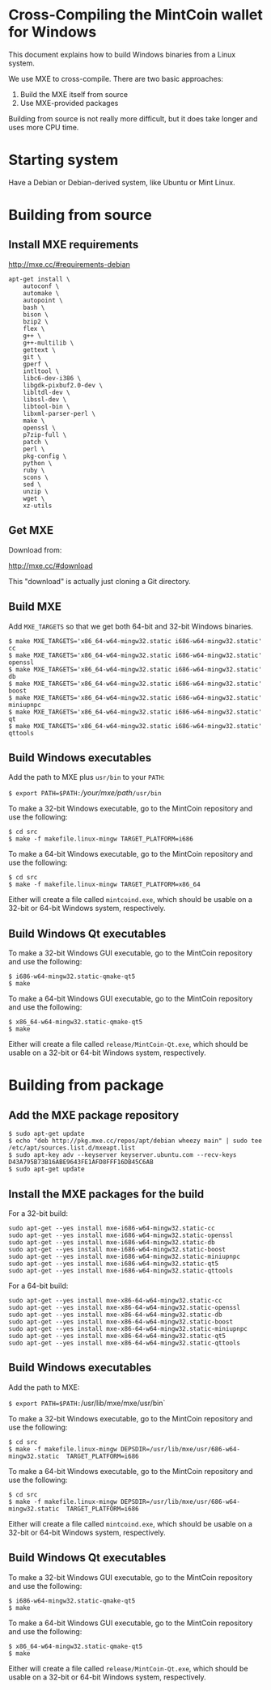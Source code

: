 # Cross-Compiling the MintCoin wallet for Windows 

This document explains how to build Windows binaries from a Linux
system.

We use MXE to cross-compile. There are two basic approaches:

1. Build the MXE itself from source
2. Use MXE-provided packages

Building from source is not really more difficult, but it does take
longer and uses more CPU time.

# Starting system

Have a Debian or Debian-derived system, like Ubuntu or Mint Linux.

# Building from source

## Install MXE requirements

http://mxe.cc/#requirements-debian

```
apt-get install \
    autoconf \
    automake \
    autopoint \
    bash \
    bison \
    bzip2 \
    flex \
    g++ \
    g++-multilib \
    gettext \
    git \
    gperf \
    intltool \
    libc6-dev-i386 \
    libgdk-pixbuf2.0-dev \
    libltdl-dev \
    libssl-dev \
    libtool-bin \
    libxml-parser-perl \
    make \
    openssl \
    p7zip-full \
    patch \
    perl \
    pkg-config \
    python \
    ruby \
    scons \
    sed \
    unzip \
    wget \
    xz-utils
```

## Get MXE

Download from:

http://mxe.cc/#download

This "download" is actually just cloning a Git directory.

## Build MXE

Add `MXE_TARGETS` so that we get both 64-bit and 32-bit Windows binaries.

```
$ make MXE_TARGETS='x86_64-w64-mingw32.static i686-w64-mingw32.static' cc
$ make MXE_TARGETS='x86_64-w64-mingw32.static i686-w64-mingw32.static' openssl
$ make MXE_TARGETS='x86_64-w64-mingw32.static i686-w64-mingw32.static' db
$ make MXE_TARGETS='x86_64-w64-mingw32.static i686-w64-mingw32.static' boost
$ make MXE_TARGETS='x86_64-w64-mingw32.static i686-w64-mingw32.static' miniupnpc
$ make MXE_TARGETS='x86_64-w64-mingw32.static i686-w64-mingw32.static' qt
$ make MXE_TARGETS='x86_64-w64-mingw32.static i686-w64-mingw32.static' qttools
```

## Build Windows executables

Add the path to MXE plus `usr/bin` to your `PATH`:

`$ export PATH=$PATH:`_/your/mxe/path_`/usr/bin`

To make a 32-bit Windows executable, go to the MintCoin repository
and use the following:

```
$ cd src
$ make -f makefile.linux-mingw TARGET_PLATFORM=i686
```

To make a 64-bit Windows executable, go to the MintCoin repository
and use the following:

```
$ cd src
$ make -f makefile.linux-mingw TARGET_PLATFORM=x86_64
```

Either will create a file called `mintcoind.exe`, which should be
usable on a 32-bit or 64-bit Windows system, respectively.


## Build Windows Qt executables

To make a 32-bit Windows GUI executable, go to the MintCoin repository
and use the following:

```
$ i686-w64-mingw32.static-qmake-qt5
$ make
```

To make a 64-bit Windows GUI executable, go to the MintCoin repository
and use the following:

```
$ x86_64-w64-mingw32.static-qmake-qt5
$ make
```

Either will create a file called `release/MintCoin-Qt.exe`, which
should be usable on a 32-bit or 64-bit Windows system, respectively.

# Building from package

## Add the MXE package repository

```
$ sudo apt-get update
$ echo "deb http://pkg.mxe.cc/repos/apt/debian wheezy main" | sudo tee /etc/apt/sources.list.d/mxeapt.list
$ sudo apt-key adv --keyserver keyserver.ubuntu.com --recv-keys D43A795B73B16ABE9643FE1AFD8FFF16DB45C6AB
$ sudo apt-get update
```

## Install the MXE packages for the build

For a 32-bit build:

```
sudo apt-get --yes install mxe-i686-w64-mingw32.static-cc
sudo apt-get --yes install mxe-i686-w64-mingw32.static-openssl
sudo apt-get --yes install mxe-i686-w64-mingw32.static-db
sudo apt-get --yes install mxe-i686-w64-mingw32.static-boost
sudo apt-get --yes install mxe-i686-w64-mingw32.static-miniupnpc
sudo apt-get --yes install mxe-i686-w64-mingw32.static-qt5
sudo apt-get --yes install mxe-i686-w64-mingw32.static-qttools
```

For a 64-bit build:

```
sudo apt-get --yes install mxe-x86-64-w64-mingw32.static-cc
sudo apt-get --yes install mxe-x86-64-w64-mingw32.static-openssl
sudo apt-get --yes install mxe-x86-64-w64-mingw32.static-db
sudo apt-get --yes install mxe-x86-64-w64-mingw32.static-boost
sudo apt-get --yes install mxe-x86-64-w64-mingw32.static-miniupnpc
sudo apt-get --yes install mxe-x86-64-w64-mingw32.static-qt5
sudo apt-get --yes install mxe-x86-64-w64-mingw32.static-qttools
```

## Build Windows executables

Add the path to MXE:

`$ export PATH=$PATH:`/usr/lib/mxe/mxe/usr/bin`

To make a 32-bit Windows executable, go to the MintCoin repository
and use the following:

```
$ cd src
$ make -f makefile.linux-mingw DEPSDIR=/usr/lib/mxe/usr/686-w64-mingw32.static  TARGET_PLATFORM=i686
```

To make a 64-bit Windows executable, go to the MintCoin repository
and use the following:

```
$ cd src
$ make -f makefile.linux-mingw DEPSDIR=/usr/lib/mxe/usr/686-w64-mingw32.static  TARGET_PLATFORM=i686
```

Either will create a file called `mintcoind.exe`, which should be
usable on a 32-bit or 64-bit Windows system, respectively.

## Build Windows Qt executables

To make a 32-bit Windows GUI executable, go to the MintCoin repository
and use the following:

```
$ i686-w64-mingw32.static-qmake-qt5
$ make
```

To make a 64-bit Windows GUI executable, go to the MintCoin repository
and use the following:

```
$ x86_64-w64-mingw32.static-qmake-qt5
$ make
```

Either will create a file called `release/MintCoin-Qt.exe`, which
should be usable on a 32-bit or 64-bit Windows system, respectively.
